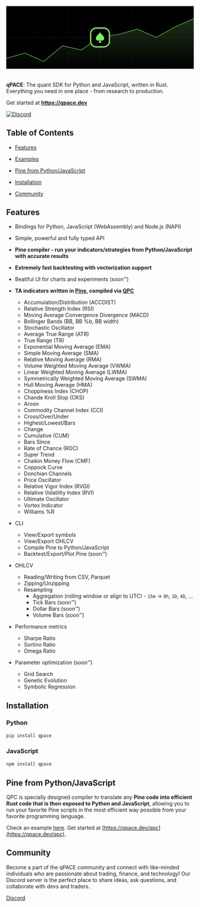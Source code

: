 <div align="center">
  <img src="static/banner.svg">
</div>

<br />

**qPACE**: The quant SDK for Python and JavaScript, written in Rust. Everything you need in one place - from research to production.

Get started at **<https://qpace.dev>**

<a href="https://qpace.dev/discord"><img src="https://cdn.nersent.com/public/badges/discord.svg" alt="Discord" /></a>

## Table of Contents

- [Features](#features)

- [Examples](/examples)

- [Pine from Python/JavaScript](#pine-from-python-javascript)

- [Installation](#installation)

- [Community](#community)

## Features

- Bindings for Python, JavaScript (WebAssembly) and Node.js (NAPI)

- Simple, powerful and fully typed API

- **Pine compiler - run your indicators/strategies from Python/JavaScript with accurate results**

- **Extremely fast backtesting with vectorization support**

- Beatiful UI for charts and experiments (soon™)

- **TA indicators written in [Pine](/lib/content/ta.pine), compiled via [QPC](#pine-from-pythonjavascript)**
  - Accumulation/Distribution (ACCDIST)
  - Relative Strength Index (RSI)
  - Moving Average Convergence Divergence (MACD)
  - Bollinger Bands (BB, BB %b, BB width)
  - Stochastic Oscillator
  - Average True Range (ATR)
  - True Range (TR)
  - Exponential Moving Average (EMA)
  - Simple Moving Average (SMA)
  - Relative Moving Average (RMA)
  - Volume Weighted Moving Average (VWMA)
  - Linear Weighted Moving Average (LWMA)
  - Symmetrically Weighted Moving Average (SWMA)
  - Hull Moving Average (HMA)
  - Choppiness Index (CHOP)
  - Chande Kroll Stop (CKS)
  - Aroon
  - Commodity Channel Index (CCI)
  - Cross/Over/Under
  - Highest/Lowest/Bars
  - Change
  - Cumulative (CUM)
  - Bars Since
  - Rate of Chance (ROC)
  - Super Trend
  - Chaikin Money Flow (CMF)
  - Coppock Curve
  - Donchian Channels
  - Price Oscillator
  - Relative Vigor Index (RVGI)
  - Relative Volatility Index (RVI)
  - Ultimate Oscillator
  - Vortex Indicator
  - Williams %R

- CLI
  - View/Export symbols
  - View/Export OHLCV
  - Compile Pine to Python/JavaScript
  - Backtest/Export/Plot Pine (soon™)

- OHLCV
  - Reading/Writing from CSV, Parquet
  - Zipping/Unzipping
  - Resampling
    - Aggregation (rolling window or align to UTC) - `15m` -> `8h`, `1D`, `4D`, ...
    - Tick Bars (soon™)
    - Dollar Bars (soon™)
    - Volume Bars (soon™)
  
- Performance metrics
  - Sharpe Ratio
  - Sortino Ratio
  - Omega Ratio

- Parameter optimization (soon™)
  - Grid Search
  - Genetic Evolution
  - Symbolic Regression

## Installation

### Python

```bash
pip install qpace
```

### JavaScript

```bash
npm install qpace
```

## Pine from Python/JavaScript

QPC is specially designed compiler to translate any **Pine code into efficient Rust code that is then exposed to Python and JavaScript**, allowing you to run your favorite Pine scripts in the most efficient way possible from your favorite programming language.

Check an example [here](/examples/pine). Get started at [https://qpace.dev/qpc](https://qpace.dev/qpc).

## Community

Become a part of the qPACE community and connect with like-minded individuals who are passionate about trading, finance, and technology! Our Discord server is the perfect place to share ideas, ask questions, and collaborate with devs and traders.

[Discord](https://qpace.dev/discord)

